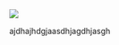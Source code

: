 <img src="https://github-readme-stats.vercel.app/api/top-langs/?username=ZJamss&layout=compact" />
<!-- <img width="400" src="https://streak-stats.demolab.com?user=ZJamss&theme=dark" /> -->
<!-- <img width="400" src="https://github-readme-stats.vercel.app/api?username=ZJamss&show_icons=true&theme=radical" /> -->

ajdhajhdgjaasdhjagdhjasgh



